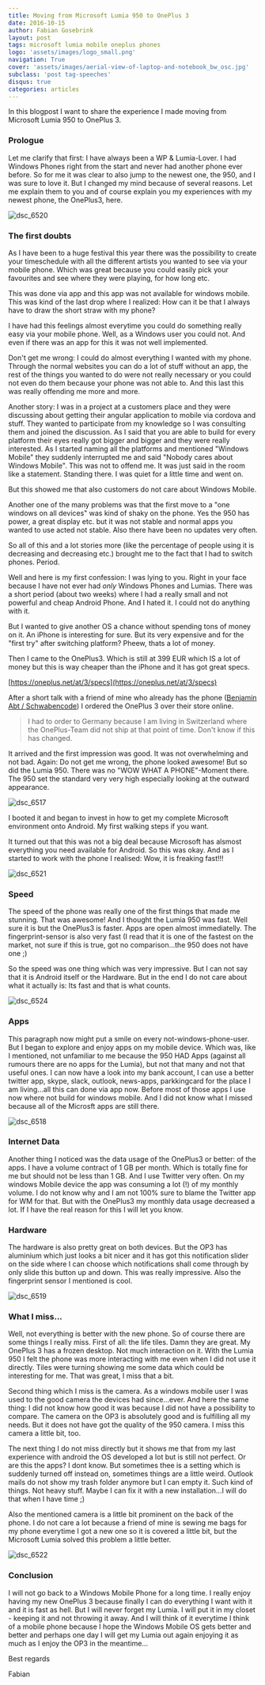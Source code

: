 ```yaml
---
title: Moving from Microsoft Lumia 950 to OnePlus 3
date: 2016-10-15
author: Fabian Gosebrink
layout: post
tags: microsoft lumia mobile oneplus phones
logo: 'assets/images/logo_small.png'
navigation: True
cover: 'assets/images/aerial-view-of-laptop-and-notebook_bw_osc.jpg'
subclass: 'post tag-speeches'
disqus: true
categories: articles
---
```


In this blogpost I want to share the experience I made moving from Microsoft Lumia 950 to OnePlus 3.

### Prologue

Let me clarify that first: I have always been a WP &amp; Lumia-Lover. I had Windows Phones right from the start and never had another phone ever before. So for me it was clear to also jump to the newest one, the 950, and I was sure to love it. But I changed my mind because of several reasons. Let me explain them to you and of course explain you my experiences with my newest phone, the OnePlus3, here.

![dsc_6520]({{site.baseurl}}assets/articles/wp-content/uploads/2016/10/DSC_6520.jpg)

### The first doubts

As I have been to a huge festival this year there was the possibility to create your timeschedule with all the different artists you wanted to see via your mobile phone. Which was great because you could easily pick your favourites and see where they were playing, for how long etc.

This was done via app and this app was not available for windows mobile. This was kind of the last drop where I realized: How can it be that I always have to draw the short straw with my phone?

I have had this feelings almost everytime you could do something really easy via your mobile phone. Well, as a Windows user you could not. And even if there was an app for this it was not well implemented.

Don't get me wrong: I could do almost everything I wanted with my phone. Through the normal websites you can do a lot of stuff without an app, the rest of the things you wanted to do were not really necessary or you could not even do them because your phone was not able to. And this last this was really offending me more and more.

Another story: I was in a project at a customers place and they were discussing about getting their angular application to mobile via cordova and stuff. They wanted to participate from my knowledge so I was consulting them and joined the discussion. As I said that you are able to build for every platform their eyes really got bigger and bigger and they were really interested. As I started naming all the platforms and mentioned "Windows Mobile" they suddenly interrupted me and said "Nobody cares about Windows Mobile". This was not to offend me. It was just said in the room like a statement. Standing there. I was quiet for a little time and went on.

But this showed me that also customers do not care about Windows Mobile.

Another one of the many problems was that the first move to a "one windows on all devices" was kind of shaky on the phone. Yes the 950 has power, a great display etc. but it was not stable and normal apps you wanted to use acted not stable. Also there have been no updates very often.

So all of this and a lot stories more (like the percentage of people using it is decreasing and decreasing etc.) brought me to the fact that I had to switch phones. Period.

Well and here is my first confession: I was lying to you. Right in your face because I have not ever had _only_ Windows Phones and Lumias. There was a short period (about two weeks) where I had a really small and not powerful and cheap Android Phone. And I hated it. I could not do anything with it.

But I wanted to give another OS a chance without spending tons of money on it. An iPhone is interesting for sure. But its very expensive and for the "first try" after switching platform? Pheew, thats a lot of money.

Then I came to the OnePlus3. Which is still at 399 EUR which IS a lot of money but this is way cheaper than the iPhone and it has got great specs.

[https://oneplus.net/at/3/specs](https://oneplus.net/at/3/specs)

After a short talk with a friend of mine who already has the phone ([Benjamin Abt / Schwabencode](https://schwabencode.com/)) I ordered the OnePlus 3 over their store online.

> I had to order to Germany because I am living in Switzerland where the OnePlus-Team did not ship at that point of time. Don't know if this has changed.

It arrived and the first impression was good. It was not overwhelming and not bad. Again: Do not get me wrong, the phone looked awesome! But so did the Lumia 950. There was no "WOW WHAT A PHONE"-Moment there. The 950 set the standard very very high especially looking at the outward appearance.

![dsc_6517]({{site.baseurl}}assets/articles/wp-content/uploads/2016/10/DSC_6517.jpg)

I booted it and began to invest in how to get my complete Microsoft environment onto Android. My first walking steps if you want.

It turned out that this was not a big deal because Microsoft has alsmost everything you need available for Android. So this was okay. And as I started to work with the phone I realised: Wow, it is freaking fast!!!

![dsc_6521]({{site.baseurl}}assets/articles/wp-content/uploads/2016/10/DSC_6521-1024x683.jpg)

### Speed

The speed of the phone was really one of the first things that made me stunning. That was awesome! And I thought the Lumia 950 was fast. Well sure it is but the OnePlus3 is faster. Apps are open almost immediatelly. The fingerprint-sensor is also very fast (I read that it is one of the fastest on the market, not sure if this is true, got no comparison...the 950 does not have one ;)

So the speed was one thing which was very impressive. But I can not say that it is Android itself or the Hardware. But in the end I do not care about what it actually is: Its fast and that is what counts.

![dsc_6524]({{site.baseurl}}assets/articles/wp-content/uploads/2016/10/DSC_6524-1024x683.jpg)

### Apps

This paragraph now might put a smile on every not-windows-phone-user. But I began to explore and enjoy apps on my mobile device. Which was, like I mentioned, not unfamiliar to me because the 950 HAD Apps (against all rumours there are no apps for the Lumia), but not that many and not that useful ones. I can now have a look into my bank account, I can use a better twitter app, skype, slack, outlook, news-apps, parkkingcard for the place I am living...all this can done via app now. Before most of those apps I use now where not build for windows mobile. And I did not know what I missed because all of the Microsft apps are still there.

![dsc_6518]({{site.baseurl}}assets/articles/wp-content/uploads/2016/10/DSC_6518.jpg)

### Internet Data

Another thing I noticed was the data usage of the OnePlus3 or better: of the apps. I have a volume contract of 1 GB per month. Which is totally fine for me but should not be less than 1 GB. And I use Twitter very often. On my windows Mobile device the app was consuming a lot (!) of my monthly volume. I do not know why and I am not 100% sure to blame the Twitter app for WM for that. But with the OnePlus3 my monthly data usage decreased a lot. If I have the real reason for this I will let you know.

### Hardware

The hardware is also pretty great on both devices. But the OP3 has aluminium which just looks a bit nicer and it has got this notification slider on the side where I can choose which notifications shall come through by only slide this button up and down. This was really impressive. Also the fingerprint sensor I mentioned is cool.

![dsc_6519]({{site.baseurl}}assets/articles/wp-content/uploads/2016/10/DSC_6519.jpg)

### What I miss...

Well, not everything is better with the new phone. So of course there are some things I really miss. First of all: the life tiles. Damn they are great. My OnePlus 3 has a frozen desktop. Not much interaction on it. With the Lumia 950 I felt the phone was more interacting with me even when I did not use it directly. Tiles were turning showing me some data which could be interesting for me. That was great, I miss that a bit.

Second thing which I miss is the camera. As a windows mobile user I was used to the good camera the devices had since...ever. And here the same thing: I did not know how good it was because I did not have a possibility to compare. The camera on the OP3 is absolutely good and is fulfilling all my needs. But it does not have got the quality of the 950 camera. I miss this camera a little bit, too.

The next thing I do not miss directly but it shows me that from my last experience with android the OS developed a lot but is still not perfect. Or are this the apps? I dont know. But sometimes thee is a setting which is suddenly turned off instead on, sometimes things are a little weird. Outlook mails do not show my trash folder anymore but I can empty it. Such kind of things. Not heavy stuff. Maybe I can fix it with a new installation...I will do that when I have time ;)

Also the mentioned camera is a little bit prominent on the back of the phone. I do not care a lot because a friend of mine is sewing me bags for my phone everytime I got a new one so it is covered a little bit, but the Microsoft Lumia solved this problem a little better.

![dsc_6522]({{site.baseurl}}assets/articles/wp-content/uploads/2016/10/DSC_6522.jpg)

### Conclusion

I will not go back to a Windows Mobile Phone for a long time. I really enjoy having my new OnePlus 3 because finally I can do everything I want with it and it is fast as hell. But I will never forget my Lumia. I will put it in my closet - keeping it and not throwing it away. And I will think of it everytime I think of a mobile phone because I hope the Windows Mobile OS gets better and better and perhaps one day I will get my Lumia out again enjoying it as much as I enjoy the OP3 in the meantime...

Best regards

Fabian
